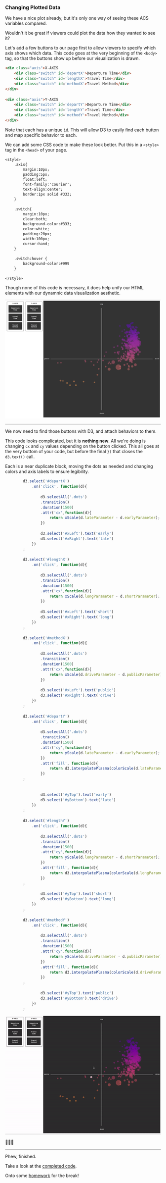 ### Changing Plotted Data

We have a nice plot already, but it's only one way of seeing these ACS variables compared. 

Wouldn't it be great if viewers could plot the data how they wanted to see it?

Let's add a few buttons to our page first to allow viewers to specify which axis shows which data. This code goes at the very beginning of the `<body>` tag, so that the buttons show up before our visualization is drawn.

```html
<div class="axis">X-AXIS
	<div class="switch" id='departX'>Departure Time</div> 
	<div class="switch" id='lengthX'>Travel Time</div> 
	<div class="switch" id='methodX'>Travel Method</div>
</div>

<div class="axis">Y-AXIS
	<div class="switch" id='departY'>Departure Time</div>	
	<div class="switch" id='lengthY'>Travel Time</div> 
	<div class="switch" id='methodY'>Travel Method</div>
</div>

```

Note that each has a unique `id`. This will allow D3 to easily find each button and map specific behavior to each.

We can add some CSS code to make these look better. Put this in a `<style>` tag in the `<head>` of your page.

```
<style> 
	.axis{
		margin:10px; 
		padding:5px; 
		float:left;
		font-family:'courier';
		text-align:center;
		border:1px solid #333;
	}

	.switch{
		margin:10px; 
		clear:both; 
		background-color:#333;
		color:white;
		padding:20px;
		width:100px;
		cursor:hand;
	}
	
	.switch:hover {
		background-color:#999
	}

</style>

```

Though none of this code is necessary, it does help unify our HTML elements with our dynamnic data visualization aesthetic.

![buttons](buttons.png)

-----

We now need to find those buttons with D3, and attach behaviors to them.

This code looks complicated, but it is **nothing new**. All we're doing is changing `cx` and `cy` values depending on the button clicked. This all goes at the very bottom of your code, but before the final `})` that closes the `d3.text()` call. 

Each is a near duplicate block, moving the dots as needed and changing colors and axis labels to ensure legibility.

```js
		d3.select('#departX')
			.on('click', function(d){ 
			
				d3.selectAll('.dots')
				.transition()
				.duration(1500)
				.attr('cx',function(d){
					return xScale(d.lateParameter - d.earlyParameter);
				})

				d3.select('#xLeft').text('early')
				d3.select('#xRight').text('late')
			})
		;

		d3.select('#lengthX')
			.on('click', function(d){ 
			
				d3.selectAll('.dots')
				.transition()
				.duration(1500)
				.attr('cx',function(d){
					return xScale(d.longParameter - d.shortParameter);
				})

				d3.select('#xLeft').text('short')
				d3.select('#xRight').text('long')
			})
		;

		d3.select('#methodX')
			.on('click', function(d){ 
			
				d3.selectAll('.dots')
				.transition()
				.duration(1500)
				.attr('cx',function(d){
					return xScale(d.driveParameter - d.publicParameter);					
				})

				d3.select('#xLeft').text('public')
				d3.select('#xRight').text('drive')
			})
		;

		d3.select('#departY')
			.on('click', function(d){ 
			
				d3.selectAll('.dots')
				.transition()
				.duration(1500)
				.attr('cy',function(d){
					return yScale(d.lateParameter - d.earlyParameter);
				})
				.attr('fill', function(d){
					return d3.interpolatePlasma(colorScale(d.lateParameter - d.earlyParameter))
				})
		;


				d3.select('#yTop').text('early')
				d3.select('#yBottom').text('late')
			})
		;

		d3.select('#lengthY')
			.on('click', function(d){ 
			
				d3.selectAll('.dots')
				.transition()
				.duration(1500)
				.attr('cy',function(d){
					return yScale(d.longParameter - d.shortParameter);
				})
				.attr('fill', function(d){
					return d3.interpolatePlasma(colorScale(d.longParameter - d.shortParameter))
				})
		;

				d3.select('#yTop').text('short')
				d3.select('#yBottom').text('long')
			})
		;

		d3.select('#methodY')
			.on('click', function(d){ 
			
				d3.selectAll('.dots')
				.transition()
				.duration(1500)
				.attr('cy',function(d){
					return yScale(d.driveParameter - d.publicParameter);					
				})
				.attr('fill', function(d){
					return d3.interpolatePlasma(colorScale(d.driveParameter - d.publicParameter))
				})
		;

				d3.select('#yTop').text('public')
				d3.select('#yBottom').text('drive')
			})
		;
```

![changing datasets](change.gif)

🎤⏬💥

-----

Phew, finished. 

Take a look at the [completed code](complete.md).

Onto some [homework](homework.md) for the break! 
